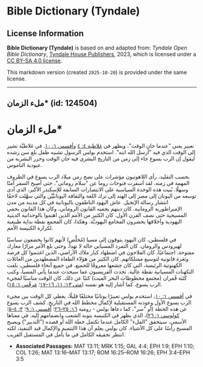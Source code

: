 # Bible Dictionary (Tyndale)

## License Information

**Bible Dictionary (Tyndale)** is based on and adapted from: _Tyndale Open Bible Dictionary_, [Tyndale House Publishers](https://tyndaleopenresources.com/), 2023, which is licensed under a [CC BY-SA 4.0 license](https://creativecommons.org/licenses/by-sa/4.0/legalcode.en).

This markdown version (created `2025-10-20`) is provided under the same license.



--------------------------------

## ملء الزمان* (id: 124504)

ملء الزمان\*
============

تعبير يعني "عندما حان الوقت"، ويظهر في [غلاطية ٤: ٤](https://ref.ly/Gal4:4) و[أفسس ١: ١٠](https://ref.ly/Eph1:10). في غلاطيَّة تشير إلى الوقت الذي فيه "أرسل الله ابنه". استخدم بولس الرسول تشبيه طفل بلغ سن رشده ليقول إن الرب يسوع جاء إلى زمن من التاريخ البشري فيه حان الوقت وحرر البشرية من عبودية الناموس.

بحسب التقليد، رأى اللاهوتيون مؤشرات على نضج زمن ميلاد الرب يسوع في الظروف المهمة في زمنه. لقد أسفرت فتوحات روما عن "سلام روماني"، حتى أصبح السفر آمنًا وسهلًا. بُنيت هذه الوحدة السياسية على الانتصارات السابقة للإسكندر الأكبر، الذي أدى توسعه من اليونان إلى مصر إلى الهند إلى ترك اللغة والثقافة اليونانيَّيْن والتي سهَّلت لاحقًا انتشار رسالة الإنجيل. عاش اليهود الناطقون باليونانية في كل مدينة من مدن الإمبراطورية الرومانية. كان دينهم يحميه القانون الروماني، وكان هذا القانون يحمي المسيحية حتى نصف القرن الأول. كان الكثير من الأمم الذين اهتموا بالوحدانية الدينية اليهودية وأخلاقها يحضرون المجامع اليهوديَّة. وهكذا، كان المجمع نقطة بداية طبيعية لكرازة الكنيسة الأمم.

في فلسطين، كان اليهود يتوقون إلى مسيا (مُخلِّص) لأنهم كانوا يخضعون سياسيًا لهيرودس والرومان. كان التمرد المسياني حالة لا تهدأ، وحتى بلغ الأمر مرارًا معارك مفتوحة. اجتماعيًا، كان الفلاحون في اضطهاد كبار ملاك الأراضي، الذين اغتنموا كل فرصة وثغرة قانونية لتوسيع ممتلكاتهم. كان الكثير من هؤلاء الطغاة المضطهدين من العائلات الكهنوتية الرئيسة، التي كان جشعها معروفًا للجميع. في جميع أنحاء فلسطين، بلغت التكهنات المسيانية نقطة عالية. تحدث الفريسيون عما سيحدث عندما يأتي المسيا، وكتب كَتَبَة قُمران (مجتمع مخطوطات البحر الميت) كتبًا عن ذلك. كان الوقت مناسبًا لمجيء الرب يسوع، كما أشار إليه هو نفسه ([متى ١٣: ١١، ١٦–١٧](https://ref.ly/Matt13:11)؛ [مَرقُس ١: ١٥](https://ref.ly/Mark1:15)).

في [أفسس ١: ١٠](https://ref.ly/Eph1:10)، استخدم بولس تعبيرًا يونانيًا مختلفًا قليلًا، يغطي كل الوقت بين مجيء الرب يسوع الأول وعودته المستقبلية لإكمال مخطط الله في التاريخ. كشف الرب يسوع عن هذه الخطة (أو "سر"، كما دعاها بولس \- رومية [١٦: ٢٥–٢٦](https://ref.ly/Rom16:25-Rom16:26)؛ [أفسس ١: ٩](https://ref.ly/Eph1:9)؛ [٣: ٤–٥](https://ref.ly/Eph3:4-Eph3:5)؛ [كولوسي ١: ٢٦](https://ref.ly/Col1:26))، الذي يظهر في الكنيسة بتوبة الشعب وانضمامهم إليه. في معناها الأسمى، سيتحقق "الملء" الكامل عندما تكتمل خطة الله أو قصده ("التدبير") ويصبح المسيح رأسًا على كل الأشياء. كان بولس يعلم أن هذا االتتميم والإكمال قيد التنفيذ، لكنه انتظر تحقيقه الكامل في ما يأمل في المستقبل القريب.

* **Associated Passages:** MAT 13:11; MRK 1:15; GAL 4:4; EPH 1:9; EPH 1:10; COL 1:26; MAT 13:16–MAT 13:17; ROM 16:25–ROM 16:26; EPH 3:4–EPH 3:5

